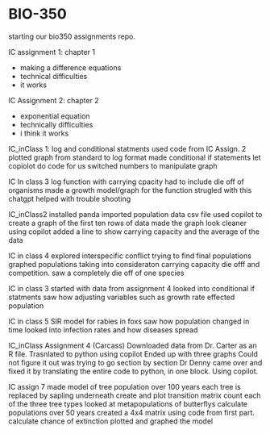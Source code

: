 # BIO-350

starting our bio350 assignments repo.

IC assignment 1: chapter 1
 - making a difference equations
 - technical difficulties
 - it works
  
IC Assignment 2: chapter 2
 - exponential equation
 - technically difficulties 
 -  i think it works

 IC_inClass 1: log and conditional statments
 used code from IC Assign. 2
 plotted graph from standard to log format
 made conditional if statements 
 let copiolot do code for us
 switched numbers to manipulate graph

IC In class 3 
log function with carrying cpacity
had to include die off of organisms
made a growth model/graph for the function
strugled with this
chatgpt helped with trouble shooting

IC_inClass2
installed panda 
imported population data csv file
used copilot to create a graph of the first ten rows of data
made the graph look cleaner using copilot 
added a line to show carrying capacity and the average of the data

IC in class 4 
explored interspecific conflict 
trying to find final populations
graphed populations taking into consideraton carrying capacity die offf and competition.
saw a completely die off of one species

IC in class 3
started with data from assignment 4
looked into conditional if statments
saw how adjusting variables such as growth rate effected population

IC in class 5 
SIR model for rabies in foxs
saw how population changed in time
looked into infection rates and how diseases spread

IC_inClass Assignment 4 (Carcass)
Downloaded data from Dr. Carter as an R file.
Trasnlated to python using copilot
Ended up with three graphs
Could not figure it out was trying to go section by section
Dr Denny came over and fixed it by translating the entire code to python, in one block. Using copilot.

IC assign 7 
 made model of tree population over 100 years
 each tree is replaced by sapling underneath
 create and plot transition matrix
 count each of the three tree types
 looked at metapopulations of butterflys 
 calculate populations over 50 years
 created a 4x4 matrix using code from first part. 
 calculate chance of extinction
 plotted and graphed the model